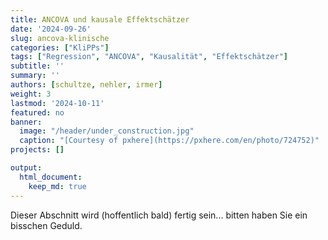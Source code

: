 ```yaml
---
title: ANCOVA und kausale Effektschätzer
date: '2024-09-26'
slug: ancova-klinische
categories: ["KliPPs"]
tags: ["Regression", "ANCOVA", "Kausalität", "Effektschätzer"]
subtitle: ''
summary: ''
authors: [schultze, nehler, irmer]
weight: 3
lastmod: '2024-10-11'
featured: no
banner:
  image: "/header/under_construction.jpg"
  caption: "[Courtesy of pxhere](https://pxhere.com/en/photo/724752)"
projects: []

output:
  html_document:
    keep_md: true
---
```


Dieser Abschnitt wird (hoffentlich bald) fertig sein... bitten haben Sie ein bisschen Geduld.
